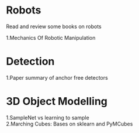 # Robots
Read and review some books on robots

1.Mechanics Of Robotic Manipulation

# Detection
1.Paper summary of anchor free detectors

# 3D Object Modelling
1.SampleNet vs learning to sample  
2.Marching Cubes: Bases on sklearn and PyMCubes
